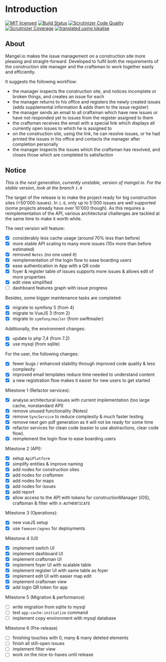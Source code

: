 # Introduction
[![MIT licensed](https://img.shields.io/badge/license-MIT-blue.svg)](./LICENSE) 
[![Build Status](https://travis-ci.com/mangelio/web.svg?branch=master)](https://travis-ci.com/mangelio/web)
[![Scrutinizer Code Quality](https://scrutinizer-ci.com/g/mangelio/web/badges/quality-score.png?b=master)](https://scrutinizer-ci.com/g/mangelio/web/?branch=master)
[![Scrutinizer Coverage](https://scrutinizer-ci.com/g/mangelio/web/badges/coverage.png?b=master)](https://scrutinizer-ci.com/g/mangelio/web/?branch=master)
[![translated using lokalise](https://img.shields.io/badge/translations-lokalise.co-%23249BEE.svg)](https://lokalise.co) 

## About
Mangel.io makes the issue management on a construction site more pleasing and straight-forward. 
Developed to fulfil both the requirements of the construction site manager and the craftsman to work together easily and efficiently.

It suggests the following workflow:
 - the manager inspects the construction site, and notices incomplete or broken things, and creates an issue for each 
 - the manager returns to his office and registers the newly created issues (adds supplemental information & adds them to the issue register)
 - the manager sends an email to all craftsman which have new issues or have not responded yet to issues from the register assigned to them
 - the craftsman receives the email with a special link which displays all currently open issues to which he is assigned to
 - on the construction site, using the link, he can resolve issues, or he had printed the issues in his office and contacts the manager after completion personally
 - the manager inspects the issues which the craftsman has resolved, and closes those which are completed to satisfaction

## Notice

_This is the next generation, currently unstable, version of mangel.io.
For the stable version, look at the branch `1.0`_

The target of the release is to make the project ready for big construction sites (<50'000 issues). In `1.0`, only up to 5'000 issues are well supported (some projects already have over 10'000 though).
As this requires a reimplementation of the API, various architectural challenges are tackled at the same time to make it worth while.  

The next version will feature:
- [x] considerably less cache usage (around 70% less than before)
- [x] more stable API scaling to many more issues (10x more than before estimated)
- [x] removed `Notes` (no one used it)
- [x] reimplementation of the login flow to ease boarding users
- [x] ease authentication in App with a QR code
- [x] foyer & register table of issues supports more issues & allows edit of more properties
- [x] edit view simplified
- [ ] dashboard features graph with issue progress

Besides, some bigger maintenance tasks are completed:
- [x] migrate to symfony 5 (from 4)
- [x] migrate to VueJS 3 (from 2)
- [x] migrate to `symfony/mailer` (from swiftmailer)

Additionally, the environment changes:
- [x] update to php 7,4 (from 7.2)
- [x] use mysql (from sqlite)

For the user, the following changes:
- [x] fewer bugs / enhanced stability through improved code quality & less complexity
- [x] improved email templates reduce time needed to understand content
- [x] a new registration flow makes it easier for new users to get started

Milestone 1 (Refactor services):
- [x] analyse architectural issues with current implementation (too large cache, nonstandard API)
- [x] remove unused functionality (Notes)
- [x] remove `SyncService` to reduce complexity & much faster testing
- [x] remove next gen pdf generation as it will not be ready for some time
- [x] refactor services for clean code (easier to use abstractions, clear code flow). 
- [x] reimplement the login flow to ease boarding users

Milestone 2 (API):
- [x] setup `ApiPlatform`
- [x] simplify entities & improve naming
- [x] add nodes for construction sites
- [x] add nodes for craftsmen
- [x] add nodes for maps
- [x] add nodes for issues
- [x] add report
- [x] allow access to the API with tokens for constructionManager (iOS), craftsman & filter with `X-AUTHENTICATE`

Milestone 3 (Operations):
- [x] new vueJS setup
- [x] use `famoser/agnes` for deployments

Milestone 4 (UI)
- [x] implement switch UI
- [x] implement dashboard UI
- [x] implement craftsman UI 
- [x] implement foyer UI with scalable table
- [x] implement register UI with same table as foyer
- [x] implement edit UI with easier map edit
- [x] implement craftsman view
- [x] add login QR token for app

Milestone 5 (Migration & performance)
- [ ] write migration from sqlite to mysql
- [ ] test `app:cache:initialize` command
- [ ] implement copy environment with mysql database
  
Milestone 6 (Pre-release)
- [ ] finishing touches with 0, many & many deleted elements
- [ ] finish all still-open issues
- [ ] implement filter view
- [ ] work on the nice-to-haves until release
